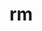 <!--
# Copyright © (C) 2017 Emory Merryman <emory.merryman@gmail.com>
#   This file is part of rm.
#
#   rm is free software: you can redistribute it and/or modify
#   it under the terms of the GNU General Public License as published by
#   the Free Software Foundation, either version 3 of the License, or
#   (at your option) any later version.
#
#   rm is distributed in the hope that it will be useful,
#   but WITHOUT ANY WARRANTY; without even the implied warranty of
#   MERCHANTABILITY or FITNESS FOR A PARTICULAR PURPOSE.  See the
#   GNU General Public License for more details.
#
#   You should have received a copy of the GNU General Public License
#   along with rm.  If not, see <http://www.gnu.org/licenses/>.
-->

# rm
